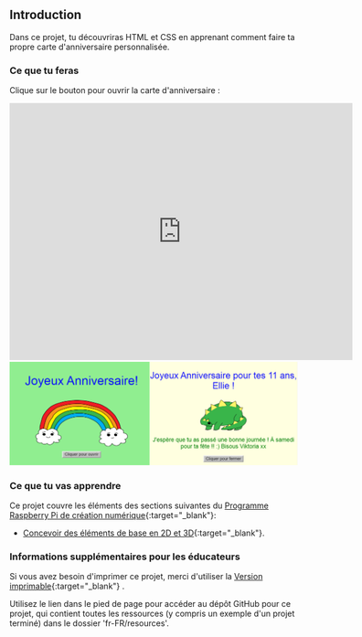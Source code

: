 ## Introduction

Dans ce projet, tu découvriras HTML et CSS en apprenant comment faire ta propre carte d'anniversaire personnalisée.

### Ce que tu feras

Clique sur le bouton pour ouvrir la carte d'anniversaire :

<div class="trinket">
  <iframe src="https://trinket.io/embed/html/58c767ac03?outputOnly=true&start=result" width="600" height="450" frameborder="0" marginwidth="0" marginheight="0" allowfullscreen>
  </iframe>
  <img src="images/birthday-final.png">
</div>

### Ce que tu vas apprendre

Ce projet couvre les éléments des sections suivantes du [Programme Raspberry Pi de création numérique](http://rpf.io/curriculum){:target="_blank"}:

+ [Concevoir des éléments de base en 2D et 3D](https://www.raspberrypi.org/curriculum/design/creator){:target="_blank"}.

### Informations supplémentaires pour les éducateurs

Si vous avez besoin d'imprimer ce projet, merci d'utiliser la [Version imprimable](https://projects.raspberrypi.org/fr-FR/projects/happy-birthday/print){:target="_blank"} .

Utilisez le lien dans le pied de page pour accéder au dépôt GitHub pour ce projet, qui contient toutes les ressources (y compris un exemple d'un projet terminé) dans le dossier 'fr-FR/resources'.